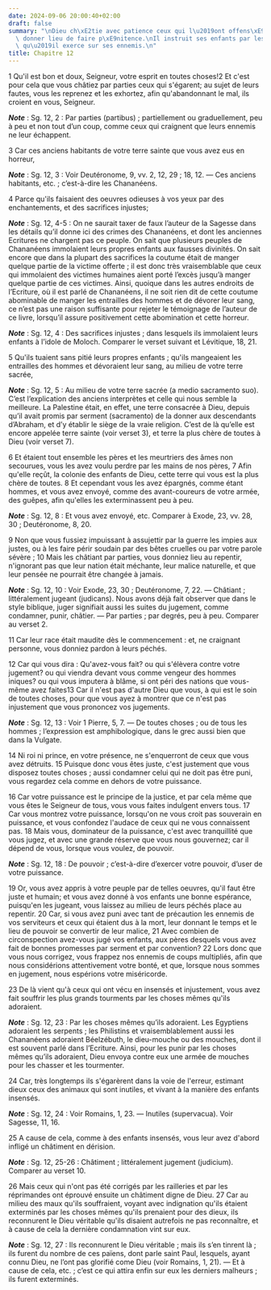 ```yaml
---
date: 2024-09-06 20:00:40+02:00
draft: false
summary: "\nDieu ch\xE2tie avec patience ceux qui l\u2019ont offens\xE9 pour leur\
  \ donner lieu de faire p\xE9nitence.\nIl instruit ses enfants par les ch\xE2timents\
  \ qu\u2019il exerce sur ses ennemis.\n"
title: Chapitre 12
---
```





1 Qu'il est bon et doux, Seigneur, votre esprit en toutes choses!2 Et c'est pour cela que vous châtiez par parties ceux qui s'égarent; au sujet de leurs fautes, vous les reprenez et les exhortez, afin qu'abandonnant le mal, ils croient en vous, Seigneur.

***Note*** :  Sg. 12, 2 : Par parties (partibus) ; partiellement ou graduellement, peu à peu et non tout d’un coup, comme ceux qui craignent que leurs ennemis ne leur échappent.


3 Car ces anciens habitants de votre terre sainte que vous avez eus en horreur,

***Note*** :  Sg. 12, 3 : Voir Deutéronome, 9, vv. 2, 12, 29 ; 18, 12. ― Ces anciens habitants, etc. ; c’est-à-dire les Chananéens.

4 Parce qu'ils faisaient des oeuvres odieuses à vos yeux par des enchantements, et des sacrifices injustes;

***Note*** :  Sg. 12, 4-5 : On ne saurait taxer de faux l’auteur de la Sagesse dans les détails qu’il donne ici des crimes des Chananéens, et dont les anciennes Ecritures ne chargent pas ce peuple. On sait que plusieurs peuples de Chananéens immolaient leurs propres enfants aux fausses divinités. On sait encore que dans la plupart des sacrifices la coutume était de manger quelque partie de la victime offerte ; il est donc très vraisemblable que ceux qui immolaient des victimes humaines aient porté l’excès jusqu’à manger quelque partie de ces victimes. Ainsi, quoique dans les autres endroits de l’Ecriture, où il est parlé de Chananéens, il ne soit rien dit de cette coutume abominable de manger les entrailles des hommes et de dévorer leur sang, ce n’est pas une raison suffisante pour rejeter le témoignage de l’auteur de ce livre, lorsqu’il assure positivement cette abomination et cette horreur.

***Note*** :  Sg. 12, 4 : Des sacrifices injustes ; dans lesquels ils immolaient leurs enfants à l’idole de Moloch. Comparer le verset suivant et Lévitique, 18, 21.

5 Qu'ils tuaient sans pitié leurs propres enfants ; qu'ils mangeaient les entrailles des hommes et dévoraient leur sang, au milieu de votre terre sacrée,

***Note*** :  Sg. 12, 5 : Au milieu de votre terre sacrée (a medio sacramento suo). C’est l’explication des anciens interprètes et celle qui nous semble la meilleure. La Palestine était, en effet, une terre consacrée à Dieu, depuis qu’il avait promis par serment (sacramento) de la donner aux descendants d’Abraham, et d’y établir le siège de la vraie religion. C’est de là qu’elle est encore appelée terre sainte (voir verset 3), et terre la plus chère de toutes à Dieu (voir verset 7).

6 Et étaient tout ensemble les pères et les meurtriers des âmes non secourues, vous les avez voulu perdre par les mains de nos pères, 7 Afin qu'elle reçût, la colonie des enfants de Dieu, cette terre qui vous est la plus chère de toutes. 8 Et cependant vous les avez épargnés, comme étant hommes, et vous avez envoyé, comme des avant-coureurs de votre armée, des guêpes, afin qu'elles les exterminassent peu à peu.

***Note*** :  Sg. 12, 8 : Et vous avez envoyé, etc. Comparer à Exode, 23, vv. 28, 30 ; Deutéronome, 8, 20.


9 Non que vous fussiez impuissant à assujettir par la guerre les impies aux justes, ou à les faire périr soudain par des bêtes cruelles ou par votre parole sévère ; 10 Mais les châtiant par parties, vous donniez lieu au repentir, n'ignorant pas que leur nation était méchante, leur malice naturelle, et que leur pensée ne pourrait être changée à jamais.

***Note*** :  Sg. 12, 10 : Voir Exode, 23, 30 ; Deutéronome, 7, 22. ― Châtiant ; littéralement jugeant (judicans). Nous avons déjà fait observer que dans le style biblique, juger signifiait aussi les suites du jugement, comme condamner, punir, châtier. ― Par parties ; par degrés, peu à peu. Comparer au verset 2.

11 Car leur race était maudite dès le commencement : et, ne craignant personne, vous donniez pardon à leurs péchés.


12 Car qui vous dira : Qu'avez-vous fait? ou qui s'élèvera contre votre jugement? ou qui viendra devant vous comme vengeur des hommes iniques? ou qui vous imputera à blâme, si ont péri des nations que vous-même avez faites13 Car il n'est pas d'autre Dieu que vous, à qui est le soin de toutes choses, pour que vous ayez à montrer que ce n'est pas injustement que vous prononcez vos jugements.

***Note*** :  Sg. 12, 13 : Voir 1 Pierre, 5, 7. ― De toutes choses ; ou de tous les hommes ; l’expression est amphibologique, dans le grec aussi bien que dans la Vulgate.

14 Ni roi ni prince, en votre présence, ne s'enquerront de ceux que vous avez détruits. 15 Puisque donc vous êtes juste, c'est justement que vous disposez toutes choses ; aussi condamner celui qui ne doit pas être puni, vous regardez cela comme en dehors de votre puissance.


16 Car votre puissance est le principe de la justice, et par cela même que vous êtes le Seigneur de tous, vous vous faites indulgent envers tous. 17 Car vous montrez votre puissance, lorsqu'on ne vous croit pas souverain en puissance, et vous confondez l'audace de ceux qui ne vous connaissent pas. 18 Mais vous, dominateur de la puissance, c'est avec tranquillité que vous jugez, et avec une grande réserve que vous nous gouvernez; car il dépend de vous, lorsque vous voulez, de pouvoir.

***Note*** :  Sg. 12, 18 : De pouvoir ; c’est-à-dire d’exercer votre pouvoir, d’user de votre puissance.


19 Or, vous avez appris à votre peuple par de telles oeuvres, qu'il faut être juste et humain; et vous avez donné à vos enfants une bonne espérance, puisqu'en les jugeant, vous laissez au milieu de leurs péchés place au repentir. 20 Car, si vous avez puni avec tant de précaution les ennemis de vos serviteurs et ceux qui étaient dus à la mort, leur donnant le temps et le lieu de pouvoir se convertir de leur malice, 21 Avec combien de circonspection avez-vous jugé vos enfants, aux pères desquels vous avez fait de bonnes promesses par serment et par convention? 22 Lors donc que vous nous corrigez, vous frappez nos ennemis de coups multipliés, afin que nous considérions attentivement votre bonté, et que, lorsque nous sommes en jugement, nous espérions votre miséricorde.


23 De là vient qu'à ceux qui ont vécu en insensés et injustement, vous avez fait souffrir les plus grands tourments par les choses mêmes qu'ils adoraient.

***Note*** :  Sg. 12, 23 : Par les choses mêmes qu’ils adoraient. Les Egyptiens adoraient les serpents ; les Philistins et vraisemblablement aussi les Chananéens adoraient Béelzébuth, le dieu-mouche ou des mouches, dont il est souvent parlé dans l’Ecriture. Ainsi, pour les punir par les choses mêmes qu’ils adoraient, Dieu envoya contre eux une armée de mouches pour les chasser et les tourmenter.

24 Car, très longtemps ils s'égarèrent dans la voie de l'erreur, estimant dieux ceux des animaux qui sont inutiles, et vivant à la manière des enfants insensés.

***Note*** :  Sg. 12, 24 : Voir Romains, 1, 23. ― Inutiles (supervacua). Voir Sagesse, 11, 16.

25 A cause de cela, comme à des enfants insensés, vous leur avez d'abord infligé un châtiment en dérision.

***Note*** :  Sg. 12, 25-26 : Châtiment ; littéralement jugement (judicium). Comparer au verset 10.

26 Mais ceux qui n'ont pas été corrigés par les railleries et par les réprimandes ont éprouvé ensuite un châtiment digne de Dieu. 27 Car au milieu des maux qu'ils souffraient, voyant avec indignation qu'ils étaient exterminés par les choses mêmes qu'ils prenaient pour des dieux, ils reconnurent le Dieu véritable qu'ils disaient autrefois ne pas reconnaître, et à cause de cela la dernière condamnation vint sur eux.

***Note*** :  Sg. 12, 27 : Ils reconnurent le Dieu véritable ; mais ils s’en tinrent là ; ils furent du nombre de ces païens, dont parle saint Paul, lesquels, ayant connu Dieu, ne l’ont pas glorifié come Dieu (voir Romains, 1, 21). ― Et à cause de cela, etc. ; c’est ce qui attira enfin sur eux les derniers malheurs ; ils furent exterminés.

